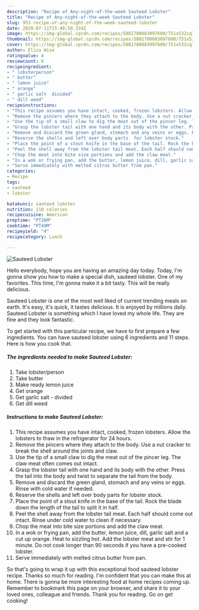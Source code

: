 ```yaml
---
description: "Recipe of Any-night-of-the-week Sauteed Lobster"
title: "Recipe of Any-night-of-the-week Sauteed Lobster"
slug: 953-recipe-of-any-night-of-the-week-sauteed-lobster
date: 2020-07-11T15:40:50.334Z
image: https://img-global.cpcdn.com/recipes/5881780083097600/751x532cq70/sauteed-lobster-recipe-main-photo.jpg
thumbnail: https://img-global.cpcdn.com/recipes/5881780083097600/751x532cq70/sauteed-lobster-recipe-main-photo.jpg
cover: https://img-global.cpcdn.com/recipes/5881780083097600/751x532cq70/sauteed-lobster-recipe-main-photo.jpg
author: Eliza Wise
ratingvalue: 4
reviewcount: 6
recipeingredient:
- " lobsterperson"
- " butter"
- " lemon juice"
- " orange"
- " garlic salt  divided"
- " dill weed"
recipeinstructions:
- "This recipe assumes you have intact, cooked, frozen lobsters. Allow the lobsters to thaw in the refrigerator for 24 hours."
- "Remove the pincers where they attach to the body. Use a nut cracker to break the shell around the joints and claw."
- "Use the tip of a small claw to dig the meat out of the pincer leg. The claw meat often comes out intact."
- "Grasp the lobster tail with one hand and its body with the other. Press the tail into the body and twist to separate the tail from the body."
- "Remove and discard the green gland, stomach and any veins or eggs. Rinse with cold water if needed."
- "Reserve the shells and left over body parts  for lobster stock."
- "Place the point of a stout knife in the base of the tail. Rock the blade down the length of the tail to split it in half."
- "Peel the shell away from the lobster tail meat. Each half should come out intact. Rinse under cold water to clean if necessary."
- "Chop the meat into bite size portions and add the claw meat."
- "In a wok or frying pan, add the butter, lemon juice, dill, garlic salt and a cut up orange. Heat to sizzling hot. Add the lobster meat and stir for 1 minute. Do not cook longer than 90 seconds if you have a pre-cooked lobster."
- "Serve immediately with melted citrus butter from pan."
categories:
- Recipe
tags:
- sauteed
- lobster

katakunci: sauteed lobster 
nutrition: 110 calories
recipecuisine: American
preptime: "PT26M"
cooktime: "PT49M"
recipeyield: "4"
recipecategory: Lunch

---
```



![Sauteed Lobster](https://img-global.cpcdn.com/recipes/5881780083097600/751x532cq70/sauteed-lobster-recipe-main-photo.jpg)

Hello everybody, hope you are having an amazing day today. Today, I'm gonna show you how to make a special dish, sauteed lobster. One of my favorites. This time, I'm gonna make it a bit tasty. This will be really delicious.



Sauteed Lobster is one of the most well liked of current trending meals on earth. It's easy, it's quick, it tastes delicious. It is enjoyed by millions daily. Sauteed Lobster is something which I have loved my whole life. They are fine and they look fantastic.


To get started with this particular recipe, we have to first prepare a few ingredients. You can have sauteed lobster using 6 ingredients and 11 steps. Here is how you cook that.

<!--inarticleads1-->

##### The ingredients needed to make Sauteed Lobster:

1. Take  lobster/person
1. Take  butter
1. Make ready  lemon juice
1. Get  orange
1. Get  garlic salt - divided
1. Get  dill weed




<!--inarticleads2-->

##### Instructions to make Sauteed Lobster:

1. This recipe assumes you have intact, cooked, frozen lobsters. Allow the lobsters to thaw in the refrigerator for 24 hours.
1. Remove the pincers where they attach to the body. Use a nut cracker to break the shell around the joints and claw.
1. Use the tip of a small claw to dig the meat out of the pincer leg. The claw meat often comes out intact.
1. Grasp the lobster tail with one hand and its body with the other. Press the tail into the body and twist to separate the tail from the body.
1. Remove and discard the green gland, stomach and any veins or eggs. Rinse with cold water if needed.
1. Reserve the shells and left over body parts  for lobster stock.
1. Place the point of a stout knife in the base of the tail. Rock the blade down the length of the tail to split it in half.
1. Peel the shell away from the lobster tail meat. Each half should come out intact. Rinse under cold water to clean if necessary.
1. Chop the meat into bite size portions and add the claw meat.
1. In a wok or frying pan, add the butter, lemon juice, dill, garlic salt and a cut up orange. Heat to sizzling hot. Add the lobster meat and stir for 1 minute. Do not cook longer than 90 seconds if you have a pre-cooked lobster.
1. Serve immediately with melted citrus butter from pan.




So that's going to wrap it up with this exceptional food sauteed lobster recipe. Thanks so much for reading. I'm confident that you can make this at home. There is gonna be more interesting food at home recipes coming up. Remember to bookmark this page on your browser, and share it to your loved ones, colleague and friends. Thank you for reading. Go on get cooking!
